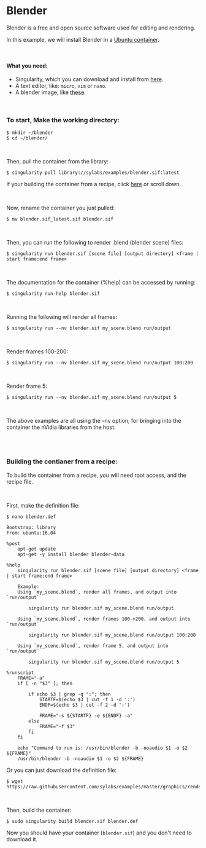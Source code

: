 # Blender

Blender is a free and open source software used for editing and rendering.

In this example, we will install Blender in a [Ubuntu container](https://cloud.sylabs.io/library/library/default/ubuntu).

<br>

#### What you need:
 - Singularity, which you can download and install from [here](https://github.com/sylabs/singularity).
 - A text editor, like: `micro`, `vim` or `nano`.
 - A blender image, like [these](https://www.blender.org/download/demo-files/).

<br>

### To start, Make the working directory:

```
$ mkdir ~/blender
$ cd ~/blender/
```

<br>

Then, pull the container from the library:

```
$ singularity pull library://sylabs/examples/blender.sif:latest
```

If your building the container from a recipe, click [here](#building-the-contianer-from-a-recipe) or scroll down.

<br>

Now, rename the container you just pulled:

```
$ mv blender.sif_latest.sif blender.sif
```

<br>

Then, you can run the following to render .blend (blender scene) files:

```
$ singularity run blender.sif [scene file] [output directory] <frame | start frame:end frame>
```

<br>

The documentation for the container (%help) can be accessed by running:

```
$ singularity run-help blender.sif
```

<br>

Running the following will render all frames:

```
$ singularity run --nv blender.sif my_scene.blend run/output
```

<br>

Render frames 100-200:

```
$ singularity run --nv blender.sif my_scene.blend run/output 100:200
```

<br>

Render frame 5:

```
$ singularity run --nv blender.sif my_scene.blend run/output 5
```

<br>

The above examples are all using the –nv option, for bringing into the container the nVidia libraries from the host.


<br>
<br>

### Building the contianer from a recipe:

To build the container from a recipe, you will need root access, and the recipe file.

<br>

First, make the definition file:

```
$ nano blender.def
```
```
Bootstrap: library
From: ubuntu:16.04

%post
    apt-get update
    apt-get -y install blender blender-data

%help
    singularity run blender.sif [scene file] [output directory] <frame | start frame:end frame>

    Example:
    Using `my_scene.blend`, render all frames, and output into `run/output`

        singularity run blender.sif my_scene.blend run/output

    Using `my_scene.blend`, render frames 100->200, and output into `run/output`

        singularity run blender.sif my_scene.blend run/output 100:200

    Using `my_scene.blend`, render frame 5, and output into `run/output`

        singularity run blender.sif my_scene.blend run/output 5

%runscript
    FRAME="-a"
    if [ -n "$3" ]; then

        if echo $3 | grep -q ":"; then
            STARTF=$(echo $3 | cut -f 1 -d ':')
            ENDF=$(echo $3 | cut -f 2 -d ':')

            FRAME="-s ${STARTF} -e ${ENDF} -a"
        else
            FRAME="-f $3"
        fi
    fi

    echo "Command to run is: /usr/bin/blender -b -noaudio $1 -o $2 ${FRAME}"
    /usr/bin/blender -b -noaudio $1 -o $2 ${FRAME}

```

Or you can just download the definition file:

```
$ wget https://raw.githubusercontent.com/sylabs/examples/master/graphics/rendering/blender/blender.def
```

<br>


Then, build the container:

```
$ sudo singularity build blender.sif blender.def
```

Now you should have your container (`blender.sif`) and you don't need to download it.


<br>
<br>



